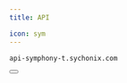 ```yaml
---
title: API

icon: sym
---
```


<div class="code-block-wrapper"><!-- Note: Change nodename -->
  <pre><code>api-symphony-t.sychonix.com</code></pre>
  <button class="copy-btn"><i class="fas fa-copy"></i></button>
</div>
